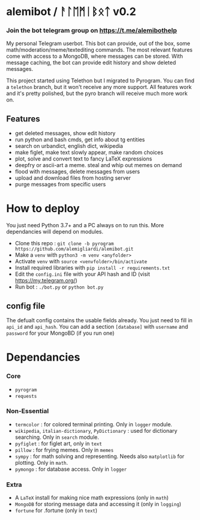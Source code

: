 # alemibot / ᚨᛚᛖᛗᛁᛒᛟᛏ  v0.2
### Join the bot telegram group on https://t.me/alemibothelp

My personal Telegram userbot. This bot can provide, out of the box, some 
math/moderation/meme/textediting commands. The most relevant features come 
with access to a MongoDB, where messages can be stored. With message caching, 
the bot can provide edit history and show deleted messages.

This project started using Telethon but I migrated to Pyrogram. You can find a `telethon` branch, 
but it won't receive any more support. All features work and it's pretty polished, but the pyro branch 
will receive much more work on.

## Features
* get deleted messages, show edit history
* run python and bash cmds, get info about tg entities
* search on urbandict, english dict, wikipedia
* make figlet, make text slowly appear, make random choices 
* plot, solve and convert text to fancy LaTeX expressions
* deepfry or ascii-art a meme. steal and whip out memes on demand  
* flood with messages, delete messages from users
* upload and download files from hosting server 
* purge messages from specific users

# How to deploy
You just need Python 3.7+ and a PC always on to run this. More dependancies will depend on modules.
* Clone this repo : `git clone -b pyrogram https://github.com/alemigliardi/alemibot.git`
* Make a `venv` with `python3 -m venv <anyfolder>`
* Activate `venv` with `source <venvfolder>/bin/activate`
* Install required libraries with `pip install -r requirements.txt`
* Edit the `config.ini` file with your API hash and ID (visit https://my.telegram.org/)
* Run bot : `./bot.py` or `python bot.py`

## config file
The defualt config contains the usable fields already. You just need to fill in `api_id` and `api_hash`.
You can add a section `[database]` with `username` and `password` for your MongoBD (if you run one)

# Dependancies
### Core
* `pyrogram`
* `requests`
### Non-Essential
* `termcolor` : for colored terminal printing. Only in `logger` module.
* `wikipedia`, `italian-dictionary`, `PyDictionary` : used for dictionary searching. Only in `search` module.
* `pyfiglet` : for figlet art, only in `text`
* `pillow` : for frying memes. Only in `memes`
* `sympy` : for math solving and representing. Needs also `matplotlib` for plotting. Only in `math`.
* `pymongo` : for database access. Only in `logger`
### Extra
* A `LaTeX` install for making nice math expressions (only in `math`)
* `MongoDB` for storing message data and accessing it (only in `logging`)
* `fortune` for .fortune (only in `text`)
